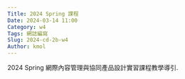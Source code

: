 ```yaml
---
Title: 2024 Spring 課程
Date: 2024-03-14 11:00
Category: w4
Tags: 網誌編寫
Slug: 2024-cd-2b-w4
Author: kmol
---
```


2024 Spring 網際內容管理與協同產品設計實習課程教學導引.

<!-- PELICAN_END_SUMMARY -->